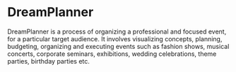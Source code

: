 # DreamPlanner
DreamPlanner is a process of organizing a professional and focused event, for a particular target audience. It  involves visualizing concepts, planning, budgeting, organizing and executing events such as fashion shows, musical  concerts, corporate seminars, exhibitions, wedding celebrations, theme parties, birthday parties etc. 
